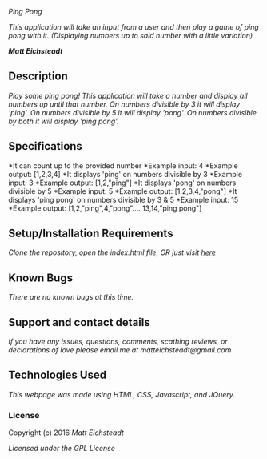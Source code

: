 _Ping Pong_

_This application will take an input from a user and then play a game of ping pong with it. (Displaying numbers up to said number with a little variation)_

_**Matt Eichsteadt**_

## Description

_Play some ping pong! This application will take a number and display all numbers up until that number. On numbers divisible by 3 it will display 'ping'. On numbers divisible by 5 it will display 'pong'. On numbers divisible by both it will display 'ping pong'._

## Specifications

*It can count up to the provided number
  *Example input: 4
  *Example output: [1,2,3,4]
*It displays 'ping' on numbers divisible by 3
  *Example input: 3 
  *Example output: [1,2,"ping"] 
*It displays 'pong' on numbers divisible by 5
  *Example input: 5 
  *Example output: [1,2,3,4,"pong"] 
*It displays 'ping pong' on numbers divisible by 3 & 5
  *Example input: 15 
  *Example output: [1,2,"ping",4,"pong".... 13,14,"ping pong"] 


## Setup/Installation Requirements

_Clone the repository,_
_open the index.html file,_
_OR_
_just visit [here](https://meichsteadt.github.io/trackSuggester)_

## Known Bugs

_There are no known bugs at this time._

## Support and contact details

_If you have any issues, questions, comments, scathing reviews, or declarations of love please email me at matteichsteadt@gmail.com_

## Technologies Used

_This webpage was made using HTML, CSS, Javascript, and JQuery._

### License

Copyright (c) 2016 _Matt Eichsteadt_

*Licensed under the GPL License*
